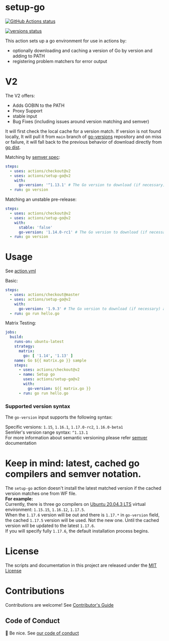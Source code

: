 # setup-go

<p align="left">
  <a href="https://github.com/actions/setup-go/actions"><img alt="GitHub Actions status" src="https://github.com/actions/setup-go/workflows/build-test/badge.svg"></a>

  <a href="https://github.com/actions/setup-go/actions"><img alt="versions status" src="https://github.com/actions/setup-go/workflows/go-versions/badge.svg"></a>  
</p>

This action sets up a go environment for use in actions by:

- optionally downloading and caching a version of Go by version and adding to PATH
- registering problem matchers for error output

# V2

The V2 offers:
- Adds GOBIN to the PATH
- Proxy Support
- stable input 
- Bug Fixes (including issues around version matching and semver)

It will first check the local cache for a version match. If version is not found locally, It will pull it from `main` branch of [go-versions](https://github.com/actions/go-versions/blob/main/versions-manifest.json) repository and on miss or failure, it will fall back to the previous behavior of download directly from [go dist](https://storage.googleapis.com/golang).

Matching by [semver spec](https://github.com/npm/node-semver):
```yaml
steps:
  - uses: actions/checkout@v2
  - uses: actions/setup-go@v2
    with:
      go-version: '^1.13.1' # The Go version to download (if necessary) and use.
  - run: go version
```

Matching an unstable pre-release:
```yaml
steps:
  - uses: actions/checkout@v2
  - uses: actions/setup-go@v2
    with:
      stable: 'false'
      go-version: '1.14.0-rc1' # The Go version to download (if necessary) and use.
  - run: go version
```

# Usage

See [action.yml](action.yml)

Basic:
```yaml
steps:
  - uses: actions/checkout@master
  - uses: actions/setup-go@v2
    with:
      go-version: '1.9.3' # The Go version to download (if necessary) and use.
  - run: go run hello.go
```

Matrix Testing:
```yaml
jobs:
  build:
    runs-on: ubuntu-latest
    strategy:
      matrix:
        go: [ '1.14', '1.13' ]
    name: Go ${{ matrix.go }} sample
    steps:
      - uses: actions/checkout@v2
      - name: Setup go
        uses: actions/setup-go@v2
        with:
          go-version: ${{ matrix.go }}
      - run: go run hello.go
```

### Supported version syntax
The `go-version` input supports the following syntax:

Specific versions: `1.15`, `1.16.1`, `1.17.0-rc2`, `1.16.0-beta1`  
SemVer's version range syntax: `^1.13.1`  
For more information about semantic versioning please refer [semver](https://github.com/npm/node-semver) documentation
# Keep in mind: latest, cached go compilers and semver notation.

The `setup-go` action doesn't install the latest matched version if the cached version matches one from WF file.  
**For example:**  
Currently, there is three go compilers on [Ubuntu 20.04.3 LTS](https://github.com/actions/virtual-environments/blob/main/images/linux/Ubuntu2004-README.md) virtual environment: `1.15.15`, `1.16.12`, `1.17.5`.  
When the `1.17.6` version will be out and there is `1.17.*` in `go-version` field, the cached `1.17.5` version will be used. Not the new one. Until the cached version will be updated to the latest `1.17.6`.   
If you will specify fully `1.17.6`, the default installation process begins.


# License

The scripts and documentation in this project are released under the [MIT License](LICENSE)

# Contributions

Contributions are welcome!  See [Contributor's Guide](docs/contributors.md)

## Code of Conduct

:wave: Be nice.  See [our code of conduct](CONDUCT)
